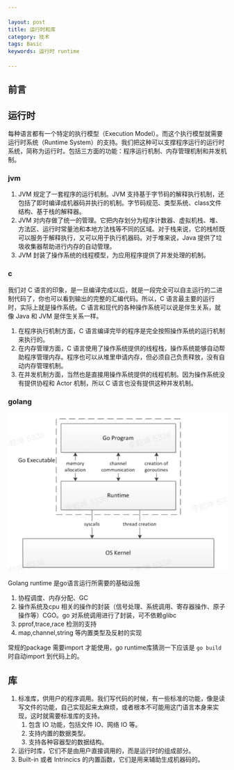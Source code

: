 ```yaml
---

layout: post
title: 运行时和库
category: 技术
tags: Basic
keywords: 运行时 runtime

---
```


## 前言

## 运行时

每种语言都有一个特定的执行模型（Execution Model）。而这个执行模型就需要运行时系统（Runtime System）的支持。我们把这种可以支撑程序运行的运行时系统，简称为运行时。包括三方面的功能：程序运行机制、内存管理机制和并发机制。

### jvm

1. JVM 规定了一套程序的运行机制。JVM 支持基于字节码的解释执行机制，还包括了即时编译成机器码并执行的机制。字节码规范、类型系统、class文件结构、基于栈的解释器。
2. JVM 对内存做了统一的管理。它把内存划分为程序计数器、虚拟机栈、堆、方法区、运行时常量池和本地方法栈等不同的区域。对于栈来说，它的栈桢既可以服务于解释执行，又可以用于执行机器码。对于堆来说，Java 提供了垃圾收集器帮助进行内存的自动管理。
3. JVM 封装了操作系统的线程模型，为应用程序提供了并发处理的机制。

### c

我们对 C 语言的印象，是一旦编译完成以后，就是一段完全可以自主运行的二进制代码了，你也可以看到输出的完整的汇编代码。所以，C 语言最主要的运行时，实际上就是操作系统。C 语言和现代的各种操作系统可以说是伴生关系，就像 Java 和 JVM 是伴生关系一样。
1. 在程序执行机制方面，C 语言编译完毕的程序是完全按照操作系统的运行机制来执行的。
2. 在内存管理方面，C 语言使用了操作系统提供的线程栈，操作系统能够自动帮助程序管理内存。程序也可以从堆里申请内存，但必须自己负责释放，没有自动内存管理机制。
3. 在并发机制方面，当然也是直接用操作系统提供的线程机制。因为操作系统没有提供协程和 Actor 机制，所以 C 语言也没有提供这种并发机制。

### golang

![](/public/upload/go/go_runtime.jpg)

Golang runtime 是go语言运行所需要的基础设施
1. 协程调度、内存分配、GC
2. 操作系统及cpu 相关的操作的封装（信号处理、系统调用、寄存器操作、原子操作等）CGO。go 对系统调用进行了封装，可不依赖glibc
3. pprof,trace,race 检测的支持
4. map,channel,string 等内置类型及反射的实现

常规的package 需要import 才能使用，go runtime库猜测一下应该是 `go build`时自动import 到代码上的。

## 库

1. 标准库，供用户的程序调用。我们写代码的时候，有一些标准的功能，像是读写文件的功能，自己实现起来太麻烦，或者根本不可能用这门语言本身来实现，这时就需要标准库的支持。
    1. 包含 IO 功能，包括文件 IO、网络 IO 等。
    2. 支持内置的数据类型。
    3. 支持各种容器型的数据结构。
2. 运行时库，它们不是由用户直接调用的，而是运行时的组成部分。
3. Built-in 或者 Intrincics 的内置函数，它们是用来辅助生成机器码的。

